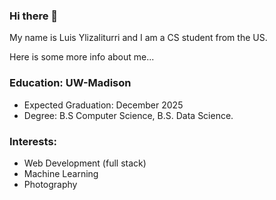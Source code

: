 ### Hi there 👋

My name is Luis Ylizaliturri and I am a CS student from the US.

Here is some more info about me...

### Education: UW-Madison
- Expected Graduation: December 2025
- Degree: B.S Computer Science, B.S. Data Science.

### Interests:
* Web Development (full stack)
* Machine Learning
* Photography
